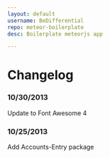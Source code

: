 ```yaml
---
layout: default
username: BeDifferential
repo: meteor-boilerplate
desc: Boilerplate meteorjs app

---
```

# Changelog

### 10/30/2013

Update to Font Awesome 4

### 10/25/2013

Add Accounts-Entry package
